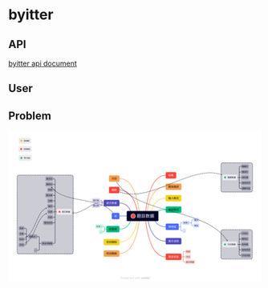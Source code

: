 # byitter

## API

[byitter api document](./api.md)

## User

## Problem

![problem](img/problem.png)